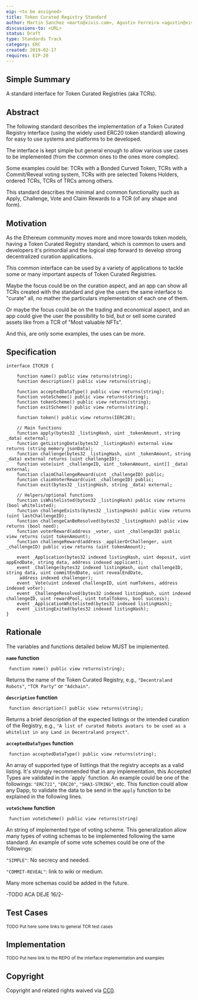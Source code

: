 ```yaml
---
eip: <to be assigned>
title: Token Curated Registry Standard
author: Martin Sanchez <marto@xivis.com>, Agustin Ferreira <agustin@xivis.com>, Ramiro Gonzales <ramiro@xivis.com>, Agustin Lavarello <alavarello@xivis.com>
discussions-to: <URL>
status: Draft
type: Standards Track
category: ERC
created: 2019-02-17
requires: EIP-20
---
```


## Simple Summary
A standard interface for Token Curated Registries (aka TCRs).

## Abstract
The following standard describes the implementation of a Token Curated Registry interface (using the widely used ERC20 token standard) allowing for easy to use systems and platforms to be developed. 

The interface is kept simple but general enough to allow various use cases to be implemented (from the common ones to the ones more complex).

Some examples could be: TCRs with a Bonded Curved Token, TCRs with a Commit/Reveal voting system, TCRs with pre selected Tokens Holders, ordered TCRs, TCRs of TRCs among others.

This standard describes the minimal and common functionality such as Apply, Challenge, Vote and Claim Rewards to a TCR (of any shape and form).

## Motivation
As the Ethereum community moves more and more towards token models, having a Token Curated Registry standard, which is common to users and developers it's primordial and the logical step forward to develop strong decentralized curation applications.

This common interface can be used by a variety of applications to tackle some or many important aspects of Token Curated Registries.

Maybe the focus could be on the curation aspect, and an app can show all TCRs created with the standard and give the users the same interface to "curate" all, no mather the particulars implementation of each one of them.

Or maybe the focus could be on the trading and economical aspect, and an app could give the user the possibility to bid, but or sell some curated assets like from a TCR of "Most valuable NFTs".

And this, are only some examples, the uses can be more.

## Specification

``` solidity
interface ITCR20 {

    function name() public view returns(string);
    function description() public view returns(string);

    function acceptedDataType() public view returns(string);
    function voteScheme() public view returns(string);
    function tokenScheme() public view returns(string);
    function exitScheme() public view returns(string);

    function token() public view returns(IERC20);

    // Main functions
    function apply(bytes32 _listingHash, uint _tokenAmount, string _data) external;
    function getListingData(bytes32 _listingHash) external view returns (string memory jsonData);
    function challenge(bytes32 _listingHash, uint _tokenAmount, string _data) external returns (uint challengeID);
    function vote(uint _challengeID, uint _tokenAmount, uint[] _data) external;
    function claimChallengeReward(uint _challengeID) public;
    function claimVoterReward(uint _challengeID) public;
    function exit(bytes32 _listingHash, string _data) external;

    // Helpers/optional functions
    function isWhitelisted(bytes32 _listingHash) public view returns (bool whitelisted);
    function challengeExists(bytes32 _listingHash) public view returns (uint lastChallengeID);
    function challengeCanBeResolved(bytes32 _listingHash) public view returns (bool need);
    function voterReward(address _voter, uint _challengeID) public view returns (uint tokenAmount);
    function challengeReward(address _applierOrChallenger, uint _challengeID) public view returns (uint tokenAmount);

    event _Application(bytes32 indexed listingHash, uint deposit, uint appEndDate, string data, address indexed applicant);
    event _Challenge(bytes32 indexed listingHash, uint challengeID, string data, uint commitEndDate, uint revealEndDate,
     address indexed challenger);
    event _Vote(uint indexed challengeID, uint numTokens, address indexed voter);
    event _ChallengeResolved(bytes32 indexed listingHash, uint indexed challengeID, uint rewardPool, uint totalTokens, bool success);
    event _ApplicationWhitelisted(bytes32 indexed listingHash);
    event _ListingExited(bytes32 indexed listingHash);
}
```

## Rationale

The variables and functions detailed below MUST be implemented.

**`name` function**
``` solidity
 function name() public view returns(string);
```
Returns the name of the Token Curated Registry, e.g., `"Decentraland Robots"`, `"TCR Party"` or `"Adchain"`.


**`description` function**
``` solidity
 function description() public view returns(string);
```
Returns a brief description of the expected listings or the intended curation of the Registry, e.g., `"A list of curated Robots avatars to be used as a whitelist in any Land in Decentraland proyect"`.


**`acceptedDataTypes` function**
``` solidity
 function acceptedDataType() public view returns(string);
```
An array of supported type of listtings that the registry accepts as a valid listing. It's strongly recommended that in any implementation, this Accepted Types are validated in the ´apply´ function.
An example could be one of the followings: `"ERC721"`, `"ERC20"`, `"SHA3-STRING"`, etc.
This function could allow any Dapp, to validate the data to be send in the `apply` function to be explained in the following lines.

**`voteScheme` function**
``` solidity
 function voteScheme() public view returns(string)
```
An string of implemented type of voting scheme. This generalization allow many types of voting schemas to be implemented following the same standard.
An example of some vote schemes could be one of the followings: 

`"SIMPLE"`: No secrecy and needed.

`"COMMIT-REVEAL"`: link to wiki or medium.

Many more schemas could be added in the future.

-TODO ACA DEJE 16/2-



## Test Cases
<small>TODO Put here some links to general TCR test cases</small>

## Implementation
<small>TODO Put here link to the REPO of the interface implementation and examples</small>

## Copyright
Copyright and related rights waived via [CC0](https://creativecommons.org/publicdomain/zero/1.0/).
